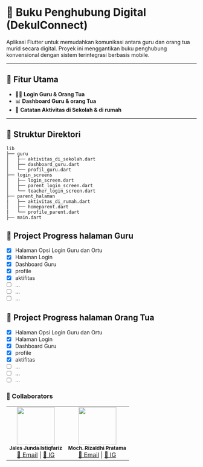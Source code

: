 # 📘 Buku Penghubung Digital (DekulConnect)

Aplikasi Flutter untuk memudahkan komunikasi antara guru dan orang tua murid secara digital. Proyek ini menggantikan buku penghubung konvensional dengan sistem terintegrasi berbasis mobile.

---

## 🚀 Fitur Utama

- 👩‍🏫 **Login Guru & Orang Tua**
- 📊 **Dashboard Guru & orang Tua**
- 🏫 **Catatan Aktivitas di Sekolah & di rumah**
---

## 📁 Struktur Direktori

```plaintext
lib
├── guru
│   ├── aktivitas_di_sekolah.dart
│   ├── dashboard_guru.dart
│   └── profil_guru.dart
├── login_screens
│   ├── login_screen.dart
│   ├── parent_login_screen.dart
│   └── teacher_login_screen.dart
├── parent_halaman
|   ├── aktivitas_di_rumah.dart
│   ├── homeparent.dart
|   └── profile_parent.dart
├── main.dart
```

## 📅 Project Progress halaman Guru

- [x] Halaman Opsi Login Guru dan Ortu
- [x] Halaman Login
- [x] Dashboard Guru
- [x] profile
- [x] aktifitas
- [ ] ...
- [ ] ...
- [ ] ...

## 📅 Project Progress halaman Orang Tua

- [x] Halaman Opsi Login Guru dan Ortu
- [x] Halaman Login
- [x] Dashboard Guru
- [x] profile
- [x] aktifitas
- [ ] ...
- [ ] ...
- [ ] ...

### 👥 Collaborators

<table>
  <tr>
    <td align="center">
      <a href="https://github.com/jalesjj">
        <img src="https://avatars.githubusercontent.com/jalesjj" width="100px;" alt=""/>
        <br /><sub><b>Jales Junda Istiqfariz</b></sub>
      </a>
      <br />
      <a href="https://mail.google.com/mail/?view=cm&fs=1&to=jalesjunda22@gmail.com" target="_blank">📧 Email</a> |
      <a href="https://instagram.com/j_stqfrz" target="_blank">📸 IG</a>
    </td>
    <td align="center">
      <a href="https://github.com/vorgive">
        <img src="https://avatars.githubusercontent.com/vorgive" width="100px;" alt=""/>
        <br /><sub><b>Moch. Rizaldhi Pratama</b></sub>
      </a>
      <br />
      <a href="https://mail.google.com/mail/?view=cm&fs=1&to=rizaldhiyt@gmail.com" target="_blank">📧 Email</a> |
      <a href="https://instagram.com/rizaldhialdhi24" target="_blank">📸 IG</a>
    </td>
  </tr>
</table>

